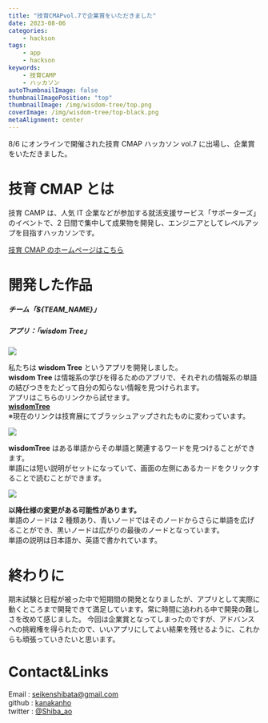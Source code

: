 ```yaml
---
title: "技育CMAPvol.7で企業賞をいただきました"
date: 2023-08-06
categories:
    - hackson
tags:
    - app
    - hackson
keywords:
    - 技育CAMP
    - ハッカソン
autoThumbnailImage: false
thumbnailImagePosition: "top"
thumbnailImage: /img/wisdom-tree/top.png
coverImage: /img/wisdom-tree/top-black.png
metaAlignment: center
---
```


8/6 にオンラインで開催された技育 CMAP ハッカソン vol.7 に出場し、企業賞をいただきました。

<!--more-->

<!-- ![powerpoint](/img/wisdom-tree/app-top.png) -->

<!-- {{< toc >}} -->

# 技育 CMAP とは

技育 CAMP は、人気 IT 企業などが参加する就活支援サービス「サポーターズ」のイベントで、2 日間で集中して成果物を開発し、エンジニアとしてレベルアップを目指すハッカソンです。

[技育 CMAP のホームページはこちら](https://talent.supporterz.jp/geekcamp/)

# 開発した作品

##### チーム「${TEAM_NAME}」

##### アプリ：「wisdom Tree」

![](/img/wisdom-tree/top.png)

私たちは **wisdom Tree** というアプリを開発しました。  
**wisdom Tree** は情報系の学びを得るためのアプリで、それぞれの情報系の単語の結びつきをたどって自分の知らない情報を見つけられます。  
アプリはこちらのリンクから試せます。  
[**wisdomTree**](https://wisdom-tree.vercel.app/)  
※現在のリンクは技育展にてブラッシュアップされたものに変わっています。

![](/img/wisdom-tree/0806-front.png)

**wisdomTree** はある単語からその単語と関連するワードを見つけることができます。  
単語には短い説明がセットになっていて、画面の左側にあるカードをクリックすることで読むことができます。

![](/img/wisdom-tree/0806-article.png)

**以降仕様の変更がある可能性があります。**  
単語のノードは 2 種類あり、青いノードではそのノードからさらに単語を広げることができ、黒いノードは広がりの最後のノードとなっています。  
単語の説明は日本語か、英語で書かれています。

# 終わりに

期末試験と日程が被った中で短期間の開発となりましたが、アプリとして実際に動くところまで開発できて満足しています。常に時間に追われる中で開発の難しさを改めて感じました。
今回は企業賞となってしまったのですが、アドバンスへの挑戦権を得られたので、いいアプリにしてよい結果を残せるように、これからも頑張っていきたいと思います。

# Contact&Links

Email : [seikenshibata@gmail.com](seikenshibata@gmail.com)  
github : [kanakanho](https://github.com/kanakanho)  
twitter : [@Shiba_ao](https://twitter.com/Shiba_ao_)
